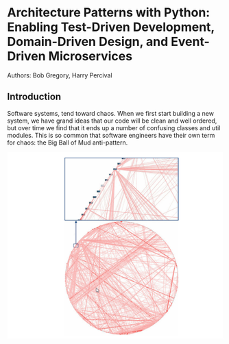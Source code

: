 # Architecture Patterns with Python: Enabling Test-Driven Development, Domain-Driven Design, and Event-Driven Microservices

Authors: Bob Gregory, Harry Percival

## Introduction

Software systems, tend toward chaos. When we first start building a new system,
we have grand ideas that our code will be clean and well ordered, but over time we
find that it ends up a number of confusing classes and util modules. This is so common that software engineers have
their own term for chaos: the Big Ball of Mud anti-pattern.

![](big_ball_of_mud.png "Big ball of mud")

